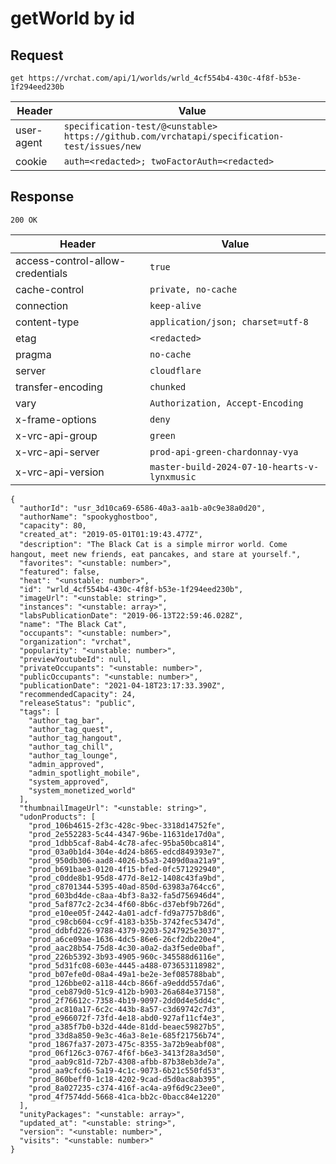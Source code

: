 # getWorld by id

## Request
`get https://vrchat.com/api/1/worlds/wrld_4cf554b4-430c-4f8f-b53e-1f294eed230b`

| Header | Value |
| ------ | ----- |
| user-agent | `specification-test/@<unstable> https://github.com/vrchatapi/specification-test/issues/new` |
| cookie | `auth=<redacted>; twoFactorAuth=<redacted>` |


## Response
`200 OK`

| Header | Value |
| ------ | ----- |
| access-control-allow-credentials | `true` |
| cache-control | `private, no-cache` |
| connection | `keep-alive` |
| content-type | `application/json; charset=utf-8` |
| etag | `<redacted>` |
| pragma | `no-cache` |
| server | `cloudflare` |
| transfer-encoding | `chunked` |
| vary | `Authorization, Accept-Encoding` |
| x-frame-options | `deny` |
| x-vrc-api-group | `green` |
| x-vrc-api-server | `prod-api-green-chardonnay-vya` |
| x-vrc-api-version | `master-build-2024-07-10-hearts-v-lynxmusic` |

```jsonc
{
  "authorId": "usr_3d10ca69-6586-40a3-aa1b-a0c9e38a0d20",
  "authorName": "spookyghostboo",
  "capacity": 80,
  "created_at": "2019-05-01T01:19:43.477Z",
  "description": "The Black Cat is a simple mirror world․ Come hangout‚ meet new friends‚ eat pancakes‚ and stare at yourself․",
  "favorites": "<unstable: number>",
  "featured": false,
  "heat": "<unstable: number>",
  "id": "wrld_4cf554b4-430c-4f8f-b53e-1f294eed230b",
  "imageUrl": "<unstable: string>",
  "instances": "<unstable: array>",
  "labsPublicationDate": "2019-06-13T22:59:46.028Z",
  "name": "The Black Cat",
  "occupants": "<unstable: number>",
  "organization": "vrchat",
  "popularity": "<unstable: number>",
  "previewYoutubeId": null,
  "privateOccupants": "<unstable: number>",
  "publicOccupants": "<unstable: number>",
  "publicationDate": "2021-04-18T23:17:33.390Z",
  "recommendedCapacity": 24,
  "releaseStatus": "public",
  "tags": [
    "author_tag_bar",
    "author_tag_quest",
    "author_tag_hangout",
    "author_tag_chill",
    "author_tag_lounge",
    "admin_approved",
    "admin_spotlight_mobile",
    "system_approved",
    "system_monetized_world"
  ],
  "thumbnailImageUrl": "<unstable: string>",
  "udonProducts": [
    "prod_106b4615-2f3c-428c-9bec-3318d14752fe",
    "prod_2e552283-5c44-4347-96be-11631de17d0a",
    "prod_1dbb5caf-8ab4-4c78-afec-95ba50bca814",
    "prod_03a0b1d4-304e-4d24-b865-edcd849393e7",
    "prod_950db306-aad8-4026-b5a3-2409d0aa21a9",
    "prod_b691bae3-0120-4f15-bfed-0fc571292940",
    "prod_c0dde8b1-95d8-477d-8e12-1408c43fa9bd",
    "prod_c8701344-5395-40ad-850d-63983a764cc6",
    "prod_603bd4de-c8aa-4bf3-8a32-fa5d756946d4",
    "prod_5af877c2-2c34-4f60-8b6c-d37ebf9b726d",
    "prod_e10ee05f-2442-4a01-adcf-fd9a7757b8d6",
    "prod_c98cb604-cc9f-4183-b35b-3742fec5347d",
    "prod_ddbfd226-9788-4379-9203-5247925e3037",
    "prod_a6ce09ae-1636-4dc5-86e6-26cf2db220e4",
    "prod_aac28b54-75d8-4c30-a0a2-da3f5ede0baf",
    "prod_226b5392-3b93-4905-960c-345588d6116e",
    "prod_5d31fc08-603e-4445-a488-073653118982",
    "prod_b07efe0d-08a4-49a1-be2e-3ef085788bab",
    "prod_126bbe02-a118-44cb-866f-a9eddd557da6",
    "prod_ceb879d0-51c9-412b-b903-26a684e37158",
    "prod_2f76612c-7358-4b19-9097-2dd0d4e5dd4c",
    "prod_ac810a17-6c2c-443b-8a57-c3d69742c7d3",
    "prod_e966072f-73fd-4e18-abd0-927af11cf4e3",
    "prod_a385f7b0-b32d-44de-81dd-beaec59827b5",
    "prod_33d8a850-9e3c-46a3-8e1e-685f21756b74",
    "prod_1867fa37-2073-475c-8355-3a72b9eabf08",
    "prod_06f126c3-0767-4f6f-b6e3-3413f28a3d50",
    "prod_aab9c81d-72b7-4308-afbb-87b38eb3de7a",
    "prod_aa9cfcd6-5a19-4c1c-9073-6b21c550fd53",
    "prod_860beff0-1c18-4202-9cad-d5d0ac8ab395",
    "prod_8a027235-c374-416f-ac4a-a9f6d9c23ee0",
    "prod_4f7574dd-5668-41ca-bb2c-0bacc84e1220"
  ],
  "unityPackages": "<unstable: array>",
  "updated_at": "<unstable: string>",
  "version": "<unstable: number>",
  "visits": "<unstable: number>"
}
```

